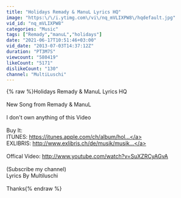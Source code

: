 ```yaml
---
title: "Holidays Remady & ManuL Lyrics HQ"
image: "https:\/\/i.ytimg.com\/vi\/nq_mVLIXPW8\/hqdefault.jpg"
vid_id: "nq_mVLIXPW8"
categories: "Music"
tags: ["Remady","manuL","holidays"]
date: "2021-06-17T10:51:46+03:00"
vid_date: "2013-07-03T14:37:12Z"
duration: "PT3M7S"
viewcount: "580419"
likeCount: "5171"
dislikeCount: "130"
channel: "MultiLuschi"
---
```

{% raw %}Holidays Remady &amp; ManuL Lyrics HQ<br /><br />New Song from Remady &amp; ManuL<br /><br />I don't own anything of this Video<br /><br />Buy It:<br />ITUNES: <a rel="nofollow" target="blank" href="https://itunes.apple.com/ch/album/hol...">https://itunes.apple.com/ch/album/hol...</a><br />EXLIBRIS: <a rel="nofollow" target="blank" href="http://www.exlibris.ch/de/musik/musik...">http://www.exlibris.ch/de/musik/musik...</a><br /><br />Offical Video: <a rel="nofollow" target="blank" href="http://www.youtube.com/watch?v=SuXZRCyAGvA">http://www.youtube.com/watch?v=SuXZRCyAGvA</a><br /><br />(Subscribe my channel)<br />Lyrics By Multiluschi<br /><br />Thanks{% endraw %}
